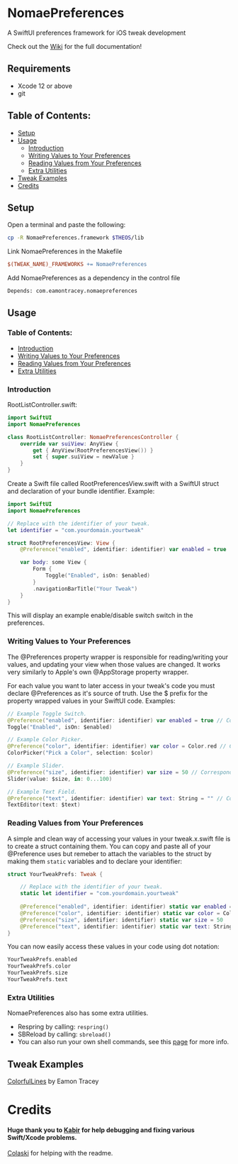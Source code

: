 # NomaePreferences
A SwiftUI preferences framework for iOS tweak development

Check out the [Wiki](https://github.com/EamonTracey/NomaePreferences/wiki) for the full documentation!

## Requirements

- Xcode 12 or above
- git

## Table of Contents:
* [Setup](#setup)
* [Usage](#usage)
    + [Introduction](#introduction)
    + [Writing Values to Your Preferences](#writing-values-to-your-preferences)
    + [Reading Values from Your Preferences](#reading-values-from-your-preferences)
    + [Extra Utilities](#extra-utilities)
* [Tweak Examples](#tweak-examples)
* [Credits](#credits)

## Setup

[//]: <> (  UPDATE WHEN DISTRUBITION OF FRAMEWORK FOR THEOS WORKED OUT )
Open a terminal and paste the following:
```bash
cp -R NomaePreferences.framework $THEOS/lib
```

Link NomaePreferences in the Makefile
```makefile
$(TWEAK_NAME)_FRAMEWORKS += NomaePreferences
````

Add NomaePreferences as a dependency in the control file
```
Depends: com.eamontracey.nomaepreferences
```

## Usage

### Table of Contents:

- [Introduction](#introduction)
- [Writing Values to Your Preferences](#writing-values-to-your-preferences)
- [Reading Values from Your Preferences](#reading-values-from-your-preferences)
- [Extra Utilities](#extra-utilities)

### Introduction

RootListController.swift:
```swift
import SwiftUI
import NomaePreferences

class RootListController: NomaePreferencesController {
    override var suiView: AnyView {
        get { AnyView(RootPreferencesView()) }
        set { super.suiView = newValue }
    }
}
```

Create a Swift file called RootPreferencesView.swift with a SwiftUI struct and declaration of your bundle identifier. Example:
```swift
import SwiftUI
import NomaePreferences

// Replace with the identifier of your tweak.
let identifier = "com.yourdomain.yourtweak"

struct RootPreferencesView: View {
    @Preference("enabled", identifier: identifier) var enabled = true

    var body: some View {
        Form {
            Toggle("Enabled", isOn: $enabled)
        }
        .navigationBarTitle("Your Tweak")
    }
}
```
This will display an example enable/disable switch switch in the preferences.

### Writing Values to Your Preferences

The @Preferences property wrapper is responsible for reading/writing your values, and updating your view when those values are changed. It works very similarly to Apple's own @AppStorage property wrapper.

For each value you want to later access in your tweak's code you must declare @Preferences as it's source of truth. Use the $ prefix for the property wrapped values in your SwiftUI code. Examples:
```swift
// Example Toggle Switch.
@Preference("enabled", identifier: identifier) var enabled = true // Correspond to:
Toggle("Enabled", isOn: $enabled)

// Example Color Picker.
@Preference("color", identifier: identifier) var color = Color.red // Correspond to:
ColorPicker("Pick a Color", selection: $color)

// Example Slider.
@Preference("size", identifier: identifier) var size = 50 // Correspond to:
Slider(value: $size, in: 0...100)

// Example Text Field.
@Preference("text", identifier: identifier) var text: String = "" // Correspond to:
TextEditor(text: $text)
```

### Reading Values from Your Preferences

A simple and clean way of accessing your values in your tweak.x.swift file is to create a struct containing them. You can copy and paste all of your @Preference uses but remeber to attach the variables to the struct by making them `static` variables and to declare your identifier:
```swift
struct YourTweakPrefs: Tweak {

    // Replace with the identifier of your tweak.
    static let identifier = "com.yourdomain.yourtweak"
    
    @Preference("enabled", identifier: identifier) static var enabled = true
    @Preference("color", identifier: identifier) static var color = Color.red
    @Preference("size", identifier: identifier) static var size = 50
    @Preference("text", identifier: identifier) static var text: String = ""
}
```

You can now easily access these values in your code using dot notation:
```swift
YourTweakPrefs.enabled
YourTweakPrefs.color
YourTweakPrefs.size
YourTweakPrefs.text
```

### Extra Utilities

NomaePreferences also has some extra utilities.

- Respring by calling: `respring()`
- SBReload by calling: `sbreload()`
- You can also run your own shell commands, see this [page](https://github.com/EamonTracey/NomaePreferences/wiki/shell(_:args:)) for more info.

## Tweak Examples
[ColorfulLines](https://github.com/EamonTracey/ColorfulLines) by Eamon Tracey

# Credits
#### Huge thank you to [Kabir](https://github.com/kabiroberai) for help debugging and fixing various Swift/Xcode problems.

[Colaski](https://github.com/colaski) for helping with the readme.
